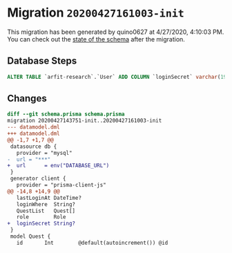 # Migration `20200427161003-init`

This migration has been generated by quino0627 at 4/27/2020, 4:10:03 PM.
You can check out the [state of the schema](./schema.prisma) after the migration.

## Database Steps

```sql
ALTER TABLE `arfit-research`.`User` ADD COLUMN `loginSecret` varchar(191)   ;
```

## Changes

```diff
diff --git schema.prisma schema.prisma
migration 20200427143751-init..20200427161003-init
--- datamodel.dml
+++ datamodel.dml
@@ -1,7 +1,7 @@
 datasource db {
   provider = "mysql"
-  url = "***"
+  url      = env("DATABASE_URL")
 }
 generator client {
   provider = "prisma-client-js"
@@ -14,8 +14,9 @@
   lastLoginAt DateTime?
   loginWhere  String?
   QuestList   Quest[]
   role        Role
+  loginSecret String?
 }
 model Quest {
   id       Int        @default(autoincrement()) @id
```


